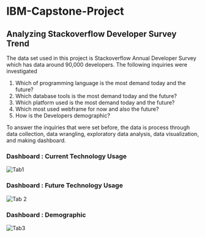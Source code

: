# IBM-Capstone-Project

## Analyzing Stackoverflow Developer Survey Trend

The data set used in this project is  Stackoverflow Annual Developer Survey which has data around 90,000 developers.
The following inquiries were investigated
1. Which of programming language is the most demand today and the future?
2. Which database tools is the most demand today and the future?
3. Which platform used is the most demand today and the future?
4. Which most used webframe for now and also the future?
5. How is the Developers demographic?

To answer the inquiries that were set before, the data is process through data collection, data wrangling, exploratory data analysis,
data visualization, and making dashboard. 

### Dashboard : Current Technology Usage 
![Tab1](https://github.com/user-attachments/assets/7f2cb81d-9ee6-4af3-8b34-7f77787a0b3b)

### Dashboard : Future Technology Usage
![Tab 2](https://github.com/user-attachments/assets/af469887-bada-408d-a366-0121ef506d9e)

### Dashboard : Demographic
![Tab3](https://github.com/user-attachments/assets/bc8088c5-3a66-4b9b-b472-5db87656f6e2)
